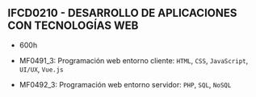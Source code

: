 ## IFCD0210 - DESARROLLO DE APLICACIONES CON TECNOLOGÍAS WEB

- 600h

- MF0491_3: Programación web entorno cliente: `HTML`, `CSS`, `JavaScript`, `UI/UX`, `Vue.js`

- MF0492_3: Programación web entorno servidor: `PHP`, `SQL`, `NoSQL`